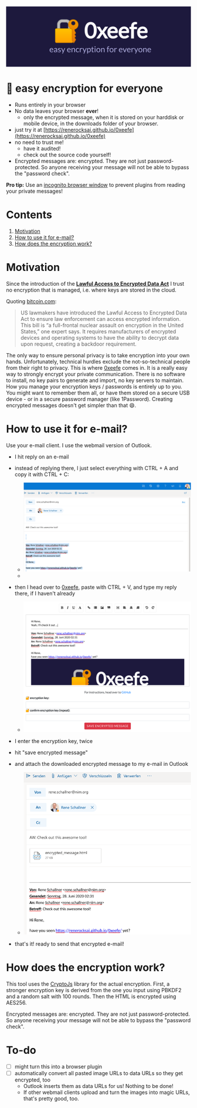 ![0xeefe.png](0xeefe.png)

# 🔐 easy encryption for everyone

- Runs entirely in your browser
- No data leaves your browser **ever**!
    - only the encrypted message, when it is stored on your harddisk or mobile device, in the downloads folder of your browser.
- just try it at [https://renerocksai.github.io/0xeefe](https://renerocksai.github.io/0xeefe)
- no need to trust me!
    - have it audited!
    - check out the source code yourself!
- Encrypted messages are: encrypted. They are not just password-protected. So anyone receiving your message will not be able to bypass the "password check".

**Pro tip:** Use an [incognito browser window](https://support.google.com/chrome/answer/95464?co=GENIE.Platform%3DDesktop&hl=en) to prevent plugins from reading your private messages!

# Contents

1. [Motivation](#motivation)
2. [How to use it for e-mail?](#how-to-use-it-for-e-mail)
3. [How does the encryption work?](#how-does-the-encryption-work)

# Motivation
Since the introduction of the **[Lawful Access to Encrypted Data Act](https://www.judiciary.senate.gov/press/rep/releases/graham-cotton-blackburn-introduce-balanced-solution-to-bolster-national-security-end-use-of-warrant-proof-encryption-that-shields-criminal-activity#:~:text=The%20Lawful%20Access%20to%20Encrypted%20Data%20Act%20would%20bring%20an,devices%2C%20platforms%2C%20and%20systems.&text=This%20type%20of%20%E2%80%9Cwarrant%2Dproof,the%20internet%20for%20illicit%20purposes.)** I trust no encryption that is managed, i.e. where keys are stored in the cloud.

Quoting [bitcoin.com](https://news.bitcoin.com/lawful-access-to-encrypted-data-act-backdoor/):
> US lawmakers have introduced the Lawful Access to Encrypted Data Act to ensure law enforcement can access encrypted information. This bill is “a full-frontal nuclear assault on encryption in the United States,” one expert says. It requires manufacturers of encrypted devices and operating systems to have the ability to decrypt data upon request, creating a backdoor requirement.

The only way to ensure personal privacy is to take encryption into your own hands. Unfortunately, technical hurdles exclude the not-so-technical people from their right to privacy. This is where [0xeefe](https://renerocksai.github.io/0xeefe/) comes in. It is a really easy way to strongly encrypt your private communication. There is no software to install, no key pairs to generate and import, no key servers to maintain. How you manage your encryption keys / passwords is entirely up to you. You might want to remember them all, or have them stored on a secure USB device - or in a secure password manager (like 1Password). Creating encrypted messages doesn't get simpler than that :smile:.

# How to use it for e-mail?
Use your e-mail client. I use the webmail version of Outlook.

- I hit reply on an e-mail
- instead of replying there, I just select everything with CTRL + A and copy it with CTRL + C:
  - ![](docs/ctrl_a.png)  
  -   

- then I head over to [0xeefe](https://renerocksai.github.io/0xeefe/), paste with CTRL + V, and type my reply there, if I haven't already
  - ![](docs/demo_edit.png)
- I enter the encryption key, twice
- hit "save encrypted message"
- and attach the downloaded encrypted message to my e-mail in Outlook
  - ![](docs/the_reply.png)
- that's it! ready to send that encrypted e-mail!

# How does the encryption work?
This tool uses the [CryptoJs](https://code.google.com/p/crypto-js/) library for the actual encryption. First, a stronger encryption key is derived from the one you input using PBKDF2 and a random salt with 100 rounds. Then the HTML is encrypted using AES256.

Encrypted messages are: encrypted. They are not just password-protected. So anyone receiving your message will not be able to bypass the "password check".

# To-do
- [ ] might turn this into a browser plugin
- [ ] automatically convert all pasted image URLs to data URLs so they get encrypted, too
    - Outlook inserts them as data URLs for us! Nothing to be done!
    - If other webmail clients upload and turn the images into magic URLs, that's pretty good, too.
